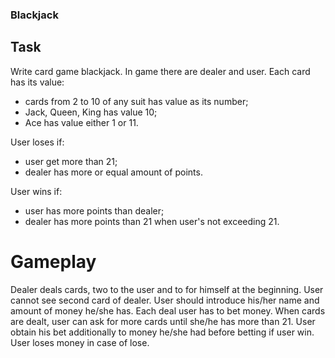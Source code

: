 ### Blackjack

## Task
Write card game blackjack. In game there are dealer and user.
Each card has its value:
- cards from 2 to 10 of any suit has value as its number;
- Jack, Queen, King has value 10;
- Ace has value either 1 or 11.

User loses if:
- user get more than 21;
- dealer has more or equal amount of points.

User wins if:
- user has more points than dealer;
- dealer has more points than 21 when user's not exceeding 21.

# Gameplay
Dealer deals cards, two to the user and to for himself at the beginning.
User cannot see second card of dealer.
User should introduce his/her name and amount of money he/she has.
Each deal user has to bet money.
When cards are dealt, user can ask for more cards until she/he has more than 21.
User obtain his bet additionally to money he/she had before betting if user win.
User loses money in case of lose.